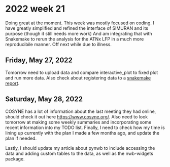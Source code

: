 # 2022 week 21

Doing great at the moment.
This week was mostly focused on coding.
I have greatly simplified and refined the interface of SIMURAN and its purpose (though it still needs more work)
And am integrating that with Snakemake to rerun the analysis for the ATNx LFP in a much more reproducibile manner.
Off next while due to illness.

## Friday, May 27, 2022

Tomorrow need to upload data and compare interactive_plot to fixed plot and run more data.
Also check about registering data to a [snakemake report](https://snakemake.readthedocs.io/en/stable/snakefiles/reporting.html).

## Saturday, May 28, 2022

COSYNE has a lot of information about the last meeting they had online, should check it out here https://www.cosyne.org/.
Also need to look tomorrow at making some weekly summaries and incorporating some recent information into my TODO list.
Finally, I need to check how my time is lining up currently with the plan I made a few months ago, and update the plan if needed.

Lastly, I should update my article about pynwb to include accessing the data and adding custom tables to the data, as well as the nwb-widgets package.
